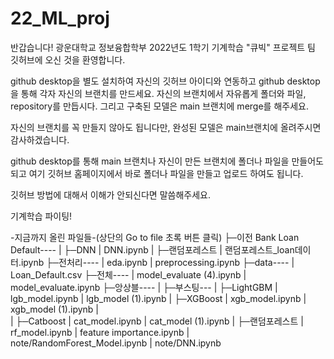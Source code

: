 # 22_ML_proj

반갑습니다!
광운대학교 정보융합학부 2022년도 1학기 기계학습 "큐빅" 프로젝트 팀 깃허브에 오신 것을 환영합니다.

github desktop을 별도 설치하여 자신의 깃허브 아이디와 연동하고
github desktop을 통해 각자 자신의 브랜치를 만드세요.
자신의 브랜치에서 자유롭게 폴더와 파일, repository를 만듭시다.
그리고 구축된 모델은 main 브랜치에 merge를 해주세요.

자신의 브랜치를 꼭 만들지 않아도 됩니다만,
완성된 모델은 main브랜치에 올려주시면 감사하겠습니다.

github desktop를 통해 main 브랜치나 자신이 만든 브랜치에 폴더나 파일을 만들어도 되고
여기 깃허브 홈페이지에서 바로 폴더나 파일을 만들고 업로드 하여도 됩니다.

깃허브 방법에 대해서 이해가 안되신다면 말씀해주세요.

기계학습 파이팅!

-지금까지 올린 파일들-(상단의 Go to file 초록 버튼 클릭)
  ├─이전 Bank Loan Default----
  |         ├─DNN
  |                    DNN.ipynb
  |         ├─랜덤포레스트
  |                   랜덤포레스트_loan데이터.ipynb
  ├─전처리----
  |         eda.ipynb
  |         preprocessing.ipynb
  ├─data----
  |         Loan_Default.csv
  ├─전체----
  |         model_evaluate (4).ipynb
  |         model_evaluate.ipynb
  ├─앙상블----
  |         ├─부스팅---
  |                   ├─LightGBM
  |                              lgb_model.ipynb
  |                              lgb_model (1).ipynb
  |                   ├─XGBoost
  |                              xgb_model.ipynb
  |                              xgb_model (1).ipynb
  |                              
  |                   ├─Catboost
  |                             cat_model.ipynb
  |                             cat_model (1).ipynb
  |         ├─랜덤포레스트
  |                   rf_model.ipynb
  |                   feature importance.ipynb
  | note/RandomForest_Model.ipynb
  | note/DNN.ipynb
